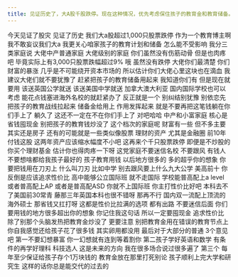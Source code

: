 ```yaml
---
title: 见证历史了，大A股千股跌停。现在这种情况，优先考虑保住孩子的教育金和教育储备。人在，未来在，希望就在。
---
```

今天见证了股灾
见证了历史
我们大a股超过1,000只股票跌停
作为一个教育博主啊
我不敢妄议我们大a
我更关心咱家孩子的教育计划和储备
怎么能不受影响
我分三类家庭说
大佬中产普通家庭
大佬级别的家庭
你们虽然没有伤筋动骨
但是也肉疼吧
毕竟实际上有3,000只股票跌幅超过9% 哦
虽然没有跌停
大佬你们最清楚
你们财富的暴涨
几乎是不可能绕开资本市场的
所以估计你们大佬心里这块也在滴血
我建议大佬们就不要犹豫了
赶紧把孩子的教育储备用起来
我知道你们有
但是现在就要用
该送英国公学就送
该送美国中学就送
加拿大澳大利亚
国内国际学校也可以考虑
能花点钱塞进海外名校的就赶紧办了
反正就是一个
别纠结别犹豫
别依恋先把孩子的教育战线拉起来
储备金给用上
作用发挥起来
就是不要再把这笔钱躺在你们手上了
躺久了
这还不一定在不在你们手上了
对吧哈哈
中产和小富家庭
核心是省钱囤现金
别把孩子的教育钱炒没了
这个档次的家庭呢
财富有一些
但不多主要其实还是房子
还有的可能就是一些类似像股票
理财的资产
尤其是金融圈
前10年付钱这股
这两年资产应该缩水幅度不小吧
这再来个千只股票跌停
即便是不炒股的
你买个理财基金
估计你也得肉疼一下呀
这党家庭不要迷信名校
不要跟风
有钱人不要想啥都给我孩子最好的
孩子教育用钱
以后地方很多的
多的超乎你的想象
你要把钱用在刀刃上
什么叫刀刃
比如中学
别去跟风要上什么九大公学
美高前十
你反倒是应该追求性价比
高中能够公立国际班
就不走国际
学校能普高配上a level
或者普高配上AP
或者是普高配ASD
你就不上国际班
你主打性价比好吧
本科去不了美国前30常青
藤那三年英国本科也很不错呀
那再不行
国内双一流配上顶流的海外硕士
那省钱又扛打呀
这都是性价比拉满的选项
都有出路
不要迷信后面
你们要用钱的地方很多超出你的想象
你记住我这句话
所以一定要囤现金
追求性价比
除了别那个头脑发热把教育金炒没了
更要注意
别把教育金用在错误的教育节点上
你自我感觉还给孩子花了很多钱
其实卵用都没用
最后对于大部分的普通 3个意见吧
第一不要幻想暴富
你一幻想就有连到等着割你
第二孩子学好英语和数学
有条件的再学好理科
科技选人
这是未来的方向
我在很多场合说过很多遍了
第三个
每年至少保证给孩子存个1万块钱的
教育金放在那里打死别论
孩子顺利上完大学和研究生
这样的话你总是能交代的过去的
